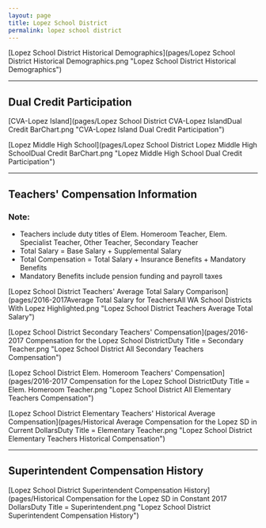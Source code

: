 ```yaml
---
layout: page
title: Lopez School District
permalink: lopez school district
---
```



[Lopez School District Historical Demographics](pages/Lopez School District Historical Demographics.png "Lopez School District Historical Demographics")

___

## Dual Credit Participation

[CVA-Lopez Island](pages/Lopez School District CVA-Lopez IslandDual Credit BarChart.png "CVA-Lopez Island Dual Credit Participation")

[Lopez Middle High School](pages/Lopez School District Lopez Middle High SchoolDual Credit BarChart.png "Lopez Middle High School Dual Credit Participation")


___

## Teachers' Compensation Information
### Note:
- Teachers include duty titles of Elem. Homeroom Teacher, Elem. Specialist Teacher, Other Teacher, Secondary Teacher
- Total Salary = Base Salary + Supplemental Salary
- Total Compensation = Total Salary + Insurance Benefits + Mandatory Benefits
- Mandatory Benefits include pension funding and payroll taxes

[Lopez School District Teachers' Average Total Salary Comparison](pages/2016-2017Average Total Salary for TeachersAll WA School Districts With Lopez Highlighted.png "Lopez School District Teachers Average Total Salary")

[Lopez School District Secondary Teachers' Compensation](pages/2016-2017 Compensation for the Lopez School DistrictDuty Title = Secondary Teacher.png "Lopez School District All Secondary Teachers Compensation")

[Lopez School District Elem. Homeroom Teachers' Compensation](pages/2016-2017 Compensation for the Lopez School DistrictDuty Title = Elem. Homeroom Teacher.png "Lopez School District All Elementary Teachers Compensation")

[Lopez School District Elementary Teachers' Historical Average Compensation](pages/Historical Average Compensation for the Lopez SD in Current DollarsDuty Title = Elementary Teacher.png "Lopez School District Elementary Teachers Historical Compensation")


___

## Superintendent Compensation History

[Lopez School District Superintendent Compensation History](pages/Historical Compensation for the Lopez SD in Constant 2017 DollarsDuty Title = Superintendent.png "Lopez School District Superintendent Compensation History")

